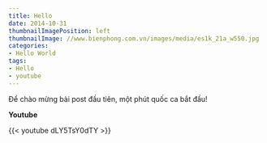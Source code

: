 ```yaml
---
title: Hello
date: 2014-10-31
thumbnailImagePosition: left
thumbnailImage: //www.bienphong.com.vn/images/media/es1k_21a_w550.jpg
categories:
- Hello World
tags:
- Hello
- youtube
---
```


Để chào mừng bài post đầu tiên, một phút quốc ca bắt đầu!
<!--more-->

**Youtube**

{{< youtube dLY5TsY0dTY >}}
